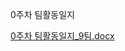 0주차 팀활동일지

[0주차 팀활동일지_9팀.docx](https://github.com/sejongsmarcle/2023_Summer_Makers_Day/files/11998610/0._9.docx)
